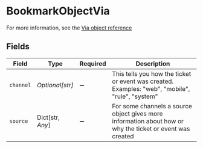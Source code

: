 # BookmarkObjectVia

For more information, see the [Via object reference](/documentation/ticketing/reference-guides/via-object-reference)


## Fields

| Field                                                                                                      | Type                                                                                                       | Required                                                                                                   | Description                                                                                                |
| ---------------------------------------------------------------------------------------------------------- | ---------------------------------------------------------------------------------------------------------- | ---------------------------------------------------------------------------------------------------------- | ---------------------------------------------------------------------------------------------------------- |
| `channel`                                                                                                  | *Optional[str]*                                                                                            | :heavy_minus_sign:                                                                                         | This tells you how the ticket or event was created. Examples: "web", "mobile", "rule", "system"<br/>       |
| `source`                                                                                                   | Dict[str, *Any*]                                                                                           | :heavy_minus_sign:                                                                                         | For some channels a source object gives more information about how or why the ticket or event was created<br/> |
